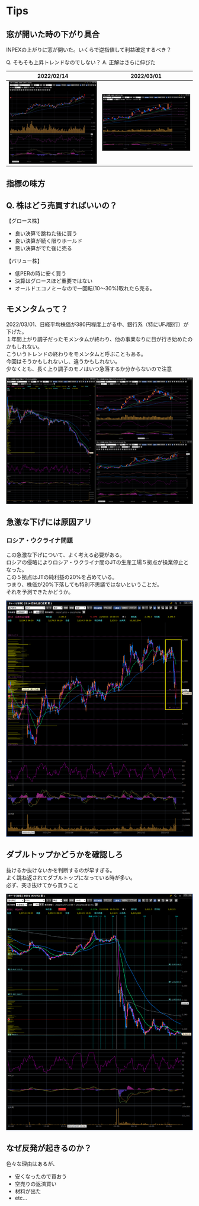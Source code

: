 # Tips

## 窓が開いた時の下がり具合

INPEXの上がりに窓が開いた。いくらで逆指値して利益確定するべき？  

Q. そもそも上昇トレンドなのでしない？
A. 正解はさらに伸びた

|2022/02/14|2022/03/01|
|:--:|:--:|
|![INPEX](./inpex_220214.jpg)|![INPEX](./inpex_220301.png)|

## 指標の味方

## Q. 株はどう売買すればいいの？

【グロース株】

- 良い決算で跳ねた後に買う
- 良い決算が続く限りホールド
- 悪い決算がでた後に売る

【バリュー株】

- 低PERの時に安く買う
- 決算はグロースほど重要ではない
- オールドエコノミーなので一回転(10〜30%)取れたら売る。

## モメンタムって？

2022/03/01、日経平均株価が380円程度上がる中、銀行系（特にUFJ銀行）が下げた。  
１年間上がり調子だったモメンタムが終わり、他の事業なりに目が行き始めたのかもしれない。  
こういうトレンドの終わりをモメンタムと呼ぶこともある。  
今回はそうかもしれないし、違うかもしれない。  
少なくとも、長く上り調子のモノはいつ急落するか分からないので注意

![UFJ](./ufj_220301.png)

## 急激な下げには原因アリ

### ロシア・ウクライナ問題

この急激な下げについて、よく考える必要がある。  
ロシアの侵略によりロシア・ウクライナ間のJTの生産工場５拠点が操業停止となった。  
この５拠点はJTの純利益の20%を占めている。  
つまり、株価が20%下落しても特別不思議ではないということだ。  
それを予測できたかどうか。

![JT](./jt_220301.png)

## ダブルトップかどうかを確認しろ

抜けるか抜けないかを判断するのが早すぎる。  
よく跳ね返されてダブルトップになっている時が多い。  
必ず、突き抜けてから買うこと

![JT](./orix_220308.png)

## なぜ反発が起きるのか？

色々な理由はあるが、

- 安くなったので買おう
- 空売りの返済買い
- 材料が出た
- etc...
